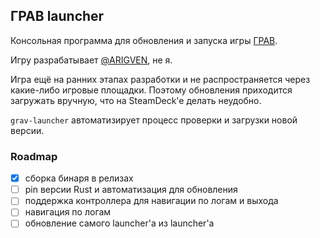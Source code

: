 ## ГРАВ launcher

Консольная программа для обновления и запуска игры [ГРАВ](https://arigven.games/grav/).

Игру разрабатывает [@ARIGVEN](https://github.com/arigven), не я.

Игра ещё на ранних этапах разработки и не распространяется через какие-либо игровые площадки.
Поэтому обновления приходится загружать вручную, что на SteamDeck'e делать неудобно.

`grav-launcher` автоматизирует процесс проверки и загрузки новой версии.

### Roadmap

- [x] сборка бинаря в релизах
- [ ] pin версии Rust и автоматизация для обновления
- [ ] поддержка контроллера для навигации по логам и выхода
- [ ] навигация по логам
- [ ] обновление самого launcher'а из launcher'a
